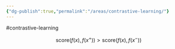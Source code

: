 ```yaml
---
{"dg-publish":true,"permalink":"/areas/contrastive-learning/"}
---
```


#contrastive-learning

$$\text{score}(f(x), f(x^+)) > \text{score}(f(x), f(x^-))$$